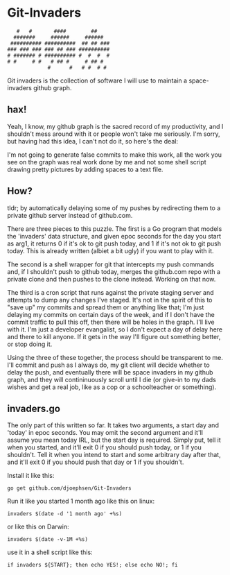 Git-Invaders
============


	   #   #       ####        ##    
	  #######     ######     ######  
	 ########## ##########  ## ## ###
	### ### ### ### ## ### ##########
	# ####### # ########## #  #  #  #
	# #     # #   # ## #     # ## #  
	             #      #   # #  # # 


Git invaders is the collection of software I will use to maintain a
space-invaders github graph. 

## hax!

Yeah, I know, my github graph is the sacred record of my productivity, and I
shouldn't mess around with it or people won't take me seriously. I'm sorry, but
having had this idea, I can't not do it, so here's the deal: 

I'm not going to generate false commits to make this work, all the work you see
on the graph was real work done by me and not some shell script drawing pretty
pictures by adding spaces to a text file. 

## How?

tldr; by automatically delaying some of my pushes by redirecting them to a
private github server instead of github.com.

There are three pieces to this puzzle. The first is a Go program that models
the 'invaders' data structure, and given epoc seconds for the day you start as
arg1, it returns 0 if it's ok to git push today, and 1 if it's not ok to git
push today. This is already written (albiet a bit ugly) if you want to play
with it.

The second is a shell wrapper for git that intercepts my push commands and, if
I shouldn't push to github today, merges the github.com repo with a private
clone and then pushes to the clone instead. Working on that now.

The third is a cron script that runs against the private staging server and
attempts to dump any changes I've staged. It's not in the spirit of this to
"save up" my commits and spread them or anything like that; I'm just delaying
my commits on certain days of the week, and if I don't have the commit traffic
to pull this off, then there will be holes in the graph. I'll live with it. I'm
just a developer evangalist, so I don't expect a day of delay here and there to
kill anyone. If it gets in the way I'll figure out something better, or stop
doing it. 

Using the three of these together, the process should be transparent to me.
I'll commit and push as I always do, my git client will decide whether to delay
the push, and eventually there will be space invaders in my github graph, and
they will contininuously scroll until I die (or give-in to my dads wishes and
get a real job, like as a cop or a schoolteacher or something).

## invaders.go

The only part of this written so far.  It takes two arguments, a start day and
'today' in epoc seconds. You may omit the second argument and it'll assume you
mean today IRL, but the start day is required.  Simply put, tell it when you
started, and it'll exit 0 if you should push today, or 1 if you shouldn't. Tell
it when you intend to start and some arbitrary day after that, and it'll exit 0
if you should push that day or 1 if you shouldn't. 

Install it like this: 

	go get github.com/djoephsen/Git-Invaders 

Run it like you started 1 month ago like this on
linux: 

	invaders $(date -d '1 month ago' +%s)

or like this on Darwin:

	invaders $(date -v-1M +%s)

use it in a shell script like this: 

	if invaders ${START}; then echo YES!; else echo NO!; fi

